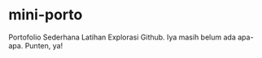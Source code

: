 # mini-porto
Portofolio Sederhana Latihan Explorasi Github. Iya masih belum ada apa-apa. Punten, ya!
